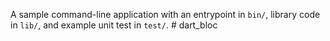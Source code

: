 A sample command-line application with an entrypoint in `bin/`, library code
in `lib/`, and example unit test in `test/`.
#   d a r t _ b l o c  
 